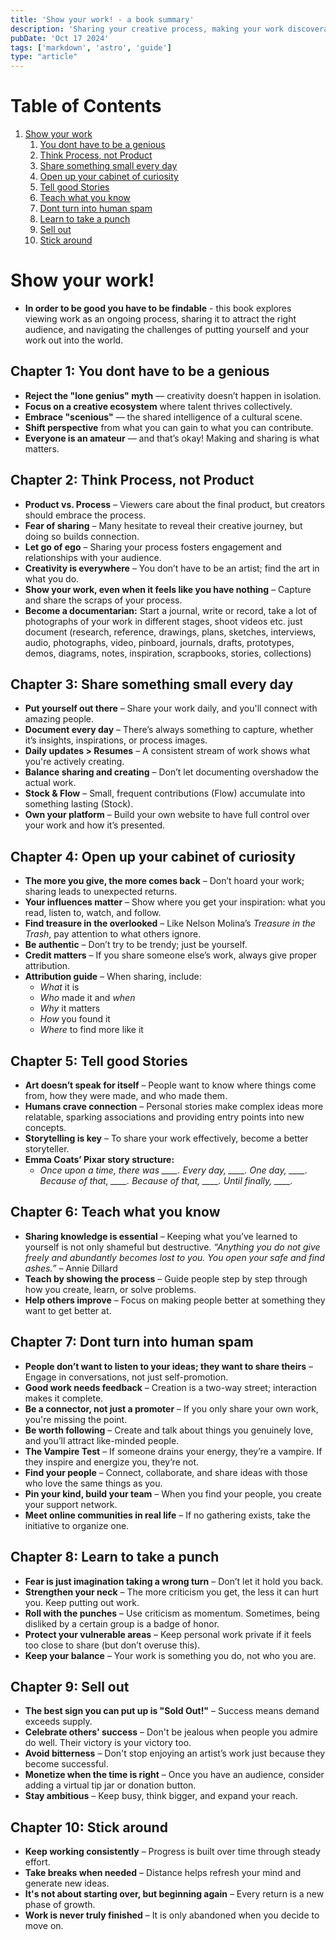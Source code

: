 ```yaml
---
title: 'Show your work! - a book summary'
description: 'Sharing your creative process, making your work discoverable, building an audience through generosity and collaboration, and embracing the challenges of being visible in the creative world.'
pubDate: 'Oct 17 2024'
tags: ['markdown', 'astro', 'guide']
type: "article"
---
```



# Table of Contents

1.  [Show your work](#org779c308)
    1.  [You dont have to be a genious](#org4081154)
    2.  [Think Process, not Product](#org3c2e029)
    3.  [Share something small every day](#org8340112)
    4.  [Open up your cabinet of curiosity](#org466f557)
    5.  [Tell good Stories](#org6ec5c57)
    6.  [Teach what you know](#org3fb9e08)
    7.  [Dont turn into human spam](#org499f7f6)
    8.  [Learn to take a punch](#orgdab78a2)
    9.  [Sell out](#orgf88b4c6)
    10. [Stick around](#org17c72a3)



<a id="org779c308"></a>

# Show your work!

-   **In order to be good you have to be findable** - this book explores viewing work as an ongoing process, sharing it to attract the right audience, and navigating the challenges of putting yourself and your work out into the world.


<a id="org4081154"></a>

## Chapter 1: You dont have to be a genious

-   **Reject the "lone genius" myth** — creativity doesn’t happen in isolation.
-   **Focus on a creative ecosystem** where talent thrives collectively.
-   **Embrace "scenious"** — the shared intelligence of a cultural scene.
-   **Shift perspective** from what you can gain to what you can contribute.
-   **Everyone is an amateur** — and that’s okay! Making and sharing is what matters.


<a id="org3c2e029"></a>

## Chapter 2: Think Process, not Product

-   **Product vs. Process** – Viewers care about the final product, but creators should embrace the process.
-   **Fear of sharing** – Many hesitate to reveal their creative journey, but doing so builds connection.
-   **Let go of ego** – Sharing your process fosters engagement and relationships with your audience.
-   **Creativity is everywhere** – You don’t have to be an artist; find the art in what you do.
-   **Show your work, even when it feels like you have nothing** – Capture and share the scraps of your process.
-   **Become a documentarian:** Start a journal, write or record, take a lot of photographs of your work in different stages, shoot videos etc. just document (research, reference, drawings, plans, sketches, interviews, audio, photographs, video, pinboard, journals, drafts, prototypes, demos, diagrams, notes, inspiration, scrapbooks, stories, collections)

<a id="org8340112"></a>

## Chapter 3: Share something small every day

- **Put yourself out there** – Share your work daily, and you'll connect with amazing people.  
- **Document every day** – There’s always something to capture, whether it’s insights, inspirations, or process images.  
- **Daily updates > Resumes** – A consistent stream of work shows what you're actively creating.  
- **Balance sharing and creating** – Don’t let documenting overshadow the actual work.  
- **Stock & Flow** – Small, frequent contributions (Flow) accumulate into something lasting (Stock).  
- **Own your platform** – Build your own website to have full control over your work and how it’s presented.  

<a id="org466f557"></a>

## Chapter 4: Open up your cabinet of curiosity

- **The more you give, the more comes back** – Don’t hoard your work; sharing leads to unexpected returns.  
- **Your influences matter** – Show where you get your inspiration: what you read, listen to, watch, and follow.  
- **Find treasure in the overlooked** – Like Nelson Molina’s *Treasure in the Trash*, pay attention to what others ignore.  
- **Be authentic** – Don’t try to be trendy; just be yourself.  
- **Credit matters** – If you share someone else’s work, always give proper attribution.  
- **Attribution guide** – When sharing, include:  
  - *What* it is  
  - *Who* made it and *when*  
  - *Why* it matters  
  - *How* you found it  
  - *Where* to find more like it  

<a id="org6ec5c57"></a>

## Chapter 5: Tell good Stories

- **Art doesn’t speak for itself** – People want to know where things come from, how they were made, and who made them.  
- **Humans crave connection** – Personal stories make complex ideas more relatable, sparking associations and providing entry points into new concepts.  
- **Storytelling is key** – To share your work effectively, become a better storyteller.  
- **Emma Coats’ Pixar story structure:**  
  - *Once upon a time, there was \_\_\_\_. Every day, \_\_\_\_. One day, \_\_\_\_. Because of that, \_\_\_\_. Because of that, \_\_\_\_. Until finally, \_\_\_\_.*

<a id="org3fb9e08"></a>

## Chapter 6: Teach what you know

- **Sharing knowledge is essential** – Keeping what you’ve learned to yourself is not only shameful but destructive. *“Anything you do not give freely and abundantly becomes lost to you. You open your safe and find ashes.”* – Annie Dillard  
- **Teach by showing the process** – Guide people step by step through how you create, learn, or solve problems.  
- **Help others improve** – Focus on making people better at something they want to get better at.  

<a id="org499f7f6"></a>

## Chapter 7: Dont turn into human spam

- **People don’t want to listen to your ideas; they want to share theirs** – Engage in conversations, not just self-promotion.  
- **Good work needs feedback** – Creation is a two-way street; interaction makes it complete.  
- **Be a connector, not just a promoter** – If you only share your own work, you're missing the point.  
- **Be worth following** – Create and talk about things you genuinely love, and you’ll attract like-minded people.  
- **The Vampire Test** – If someone drains your energy, they’re a vampire. If they inspire and energize you, they’re not.  
- **Find your people** – Connect, collaborate, and share ideas with those who love the same things as you.  
- **Pin your kind, build your team** – When you find your people, you create your support network.  
- **Meet online communities in real life** – If no gathering exists, take the initiative to organize one.  


<a id="orgdab78a2"></a>

## Chapter 8: Learn to take a punch

- **Fear is just imagination taking a wrong turn** – Don’t let it hold you back.  
- **Strengthen your neck** – The more criticism you get, the less it can hurt you. Keep putting out work.  
- **Roll with the punches** – Use criticism as momentum. Sometimes, being disliked by a certain group is a badge of honor.  
- **Protect your vulnerable areas** – Keep personal work private if it feels too close to share (but don’t overuse this).  
- **Keep your balance** – Your work is something you do, not who you are.  

<a id="orgf88b4c6"></a>

## Chapter 9: Sell out

- **The best sign you can put up is "Sold Out!"** – Success means demand exceeds supply.  
- **Celebrate others' success** – Don't be jealous when people you admire do well. Their victory is your victory too.  
- **Avoid bitterness** – Don't stop enjoying an artist’s work just because they become successful.  
- **Monetize when the time is right** – Once you have an audience, consider adding a virtual tip jar or donation button.  
- **Stay ambitious** – Keep busy, think bigger, and expand your reach.


<a id="org17c72a3"></a>

## Chapter 10: Stick around

- **Keep working consistently** – Progress is built over time through steady effort.  
- **Take breaks when needed** – Distance helps refresh your mind and generate new ideas.  
- **It's not about starting over, but beginning again** – Every return is a new phase of growth.  
- **Work is never truly finished** – It is only abandoned when you decide to move on.  



